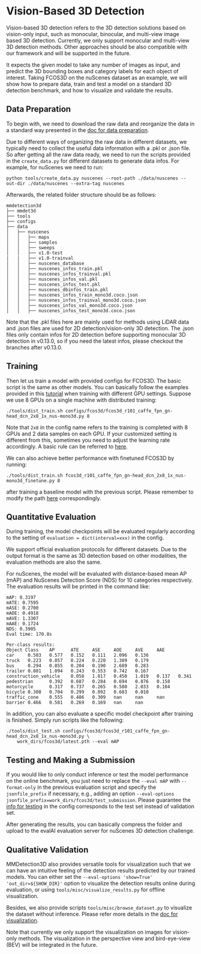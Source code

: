 # Vision-Based 3D Detection

Vision-based 3D detection refers to the 3D detection solutions based on vision-only input, such as monocular, binocular, and multi-view image based 3D detection.
Currently, we only support monocular and multi-view 3D detection methods. Other approaches should be also compatible with our framework and will be supported in the future.

It expects the given model to take any number of images as input, and predict the 3D bounding boxes and category labels for each object of interest.
Taking FCOS3D on the nuScenes dataset as an example, we will show how to prepare data, train and test a model on a standard 3D detection benchmark, and how to visualize and validate the results.

## Data Preparation

To begin with, we need to download the raw data and reorganize the data in a standard way presented in the [doc for data preparation](https://mmdetection3d.readthedocs.io/en/latest/data_preparation.html).

Due to different ways of organizing the raw data in different datasets, we typically need to collect the useful data information with a .pkl or .json file.
So after getting all the raw data ready, we need to run the scripts provided in the `create_data.py` for different datasets to generate data infos.
For example, for nuScenes we need to run:

```
python tools/create_data.py nuscenes --root-path ./data/nuscenes --out-dir ./data/nuscenes --extra-tag nuscenes
```

Afterwards, the related folder structure should be as follows:

```
mmdetection3d
├── mmdet3d
├── tools
├── configs
├── data
│   ├── nuscenes
│   │   ├── maps
│   │   ├── samples
│   │   ├── sweeps
│   │   ├── v1.0-test
|   |   ├── v1.0-trainval
│   │   ├── nuscenes_database
│   │   ├── nuscenes_infos_train.pkl
│   │   ├── nuscenes_infos_trainval.pkl
│   │   ├── nuscenes_infos_val.pkl
│   │   ├── nuscenes_infos_test.pkl
│   │   ├── nuscenes_dbinfos_train.pkl
│   │   ├── nuscenes_infos_train_mono3d.coco.json
│   │   ├── nuscenes_infos_trainval_mono3d.coco.json
│   │   ├── nuscenes_infos_val_mono3d.coco.json
│   │   ├── nuscenes_infos_test_mono3d.coco.json
```

Note that the .pkl files here are mainly used for methods using LiDAR data and .json files are used for 2D detection/vision-only 3D detection.
The .json files only contain infos for 2D detection before supporting monocular 3D detection in v0.13.0, so if you need the latest infos, please checkout the branches after v0.13.0.

## Training

Then let us train a model with provided configs for FCOS3D. The basic script is the same as other models.
You can basically follow the examples provided in this [tutorial](https://mmdetection3d.readthedocs.io/en/latest/1_exist_data_model.html#inference-with-existing-models) when training with different GPU settings.
Suppose we use 8 GPUs on a single machine with distributed training:

```
./tools/dist_train.sh configs/fcos3d/fcos3d_r101_caffe_fpn_gn-head_dcn_2x8_1x_nus-mono3d.py 8
```

Note that `2x8` in the config name refers to the training is completed with 8 GPUs and 2 data samples on each GPU.
If your customized setting is different from this, sometimes you need to adjust the learning rate accordingly.
A basic rule can be referred to [here](https://arxiv.org/abs/1706.02677).

We can also achieve better performance with finetuned FCOS3D by running:

```
./tools/dist_train.sh fcos3d_r101_caffe_fpn_gn-head_dcn_2x8_1x_nus-mono3d_finetune.py 8
```

after training a baseline model with the previous script.
Please remember to modify the path [here](https://github.com/open-mmlab/mmdetection3d/blob/master/configs/fcos3d/fcos3d_r101_caffe_fpn_gn-head_dcn_2x8_1x_nus-mono3d_finetune.py#L8) correspondingly.

## Quantitative Evaluation

During training, the model checkpoints will be evaluated regularly according to the setting of `evaluation = dict(interval=xxx)` in the config.

We support official evaluation protocols for different datasets.
Due to the output format is the same as 3D detection based on other modalities, the evaluation methods are also the same.

For nuScenes, the model will be evaluated with distance-based mean AP (mAP) and NuScenes Detection Score (NDS) for 10 categories respectively.
The evaluation results will be printed in the command like:

```
mAP: 0.3197
mATE: 0.7595
mASE: 0.2700
mAOE: 0.4918
mAVE: 1.3307
mAAE: 0.1724
NDS: 0.3905
Eval time: 170.8s

Per-class results:
Object Class    AP      ATE     ASE     AOE     AVE     AAE
car     0.503   0.577   0.152   0.111   2.096   0.136
truck   0.223   0.857   0.224   0.220   1.389   0.179
bus     0.294   0.855   0.204   0.190   2.689   0.283
trailer 0.081   1.094   0.243   0.553   0.742   0.167
construction_vehicle    0.058   1.017   0.450   1.019   0.137   0.341
pedestrian      0.392   0.687   0.284   0.694   0.876   0.158
motorcycle      0.317   0.737   0.265   0.580   2.033   0.104
bicycle 0.308   0.704   0.299   0.892   0.683   0.010
traffic_cone    0.555   0.486   0.309   nan     nan     nan
barrier 0.466   0.581   0.269   0.169   nan     nan
```

In addition, you can also evaluate a specific model checkpoint after training is finished. Simply run scripts like the following:

```
./tools/dist_test.sh configs/fcos3d/fcos3d_r101_caffe_fpn_gn-head_dcn_2x8_1x_nus-mono3d.py \
    work_dirs/fcos3d/latest.pth --eval mAP
```

## Testing and Making a Submission

If you would like to only conduct inference or test the model performance on the online benchmark,
you just need to replace the `--eval mAP` with `--format-only` in the previous evaluation script and specify the `jsonfile_prefix` if necessary,
e.g., adding an option `--eval-options jsonfile_prefix=work_dirs/fcos3d/test_submission`.
Please guarantee the [info for testing](https://github.com/open-mmlab/mmdetection3d/blob/master/configs/_base_/datasets/nus-mono3d.py#L93) in the config corresponds to the test set instead of validation set.

After generating the results, you can basically compress the folder and upload to the evalAI evaluation server for nuScenes 3D detection challenge.

## Qualitative Validation

MMDetection3D also provides versatile tools for visualization such that we can have an intuitive feeling of the detection results predicted by our trained models.
You can either set the `--eval-options 'show=True' 'out_dir=${SHOW_DIR}'` option to visualize the detection results online during evaluation,
or using `tools/misc/visualize_results.py` for offline visualization.

Besides, we also provide scripts `tools/misc/browse_dataset.py` to visualize the dataset without inference.
Please refer more details in the [doc for visualization](https://mmdetection3d.readthedocs.io/en/latest/useful_tools.html#visualization).

Note that currently we only support the visualization on images for vision-only methods.
The visualization in the perspective view and bird-eye-view (BEV) will be integrated in the future.

